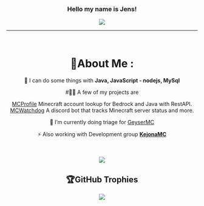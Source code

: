 <h3 align="center">
  Hello my name is Jens!

</h3>
<p align="center">
  <a href="https://github.com/Jens-Co/Jens-Co"><img src="https://readme-typing-svg.herokuapp.com?color=%2336BCF7&center=true&vCenter=true&lines=Hi+%2C+welcome+to+my+Github+page;I+am+Jens_Co;I+do+a+bit+of+everything"></a>
</p>

---
<div align="center">
<br>

# 💫About Me :
  
🌱 I can do some things with **Java, JavaScript - nodejs, MySql**

#👨‍💻 A few of my projects are 

[MCProfile](https://mcprofile.io) Minecraft account lookup for Bedrock and Java with RestAPI.
<br>
[MCWatchdog](https://mcwatchdog.mcprofile.io) A discord bot that tracks Minecraft server status and more.

🔭 I’m currently doing triage for [GeyserMC](https://github.com/GeyserMC/Geyser)

⚡ Also working with Development group **[KejonaMC](https://github.com/KejonaMC)**

<br>

![](https://github-readme-streak-stats.herokuapp.com/?user=jens-co&theme=radical&hide_border=false)<br/>

## 🏆GitHub Trophies
![](https://github-profile-trophy.vercel.app/?username=jens-co&theme=discord&no-frame=false&no-bg=false&margin-w=4)
  
</div>

